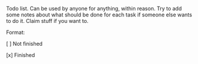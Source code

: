 Todo list. Can be used by anyone for anything, within reason. Try to add some notes about what should be done for each task if someone else wants to do it. Claim stuff if you want to.

Format:

[ ] Not finished

[x] Finished



